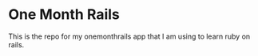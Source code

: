 # One Month Rails

This is the repo for my onemonthrails app that I am using to learn ruby on rails.
